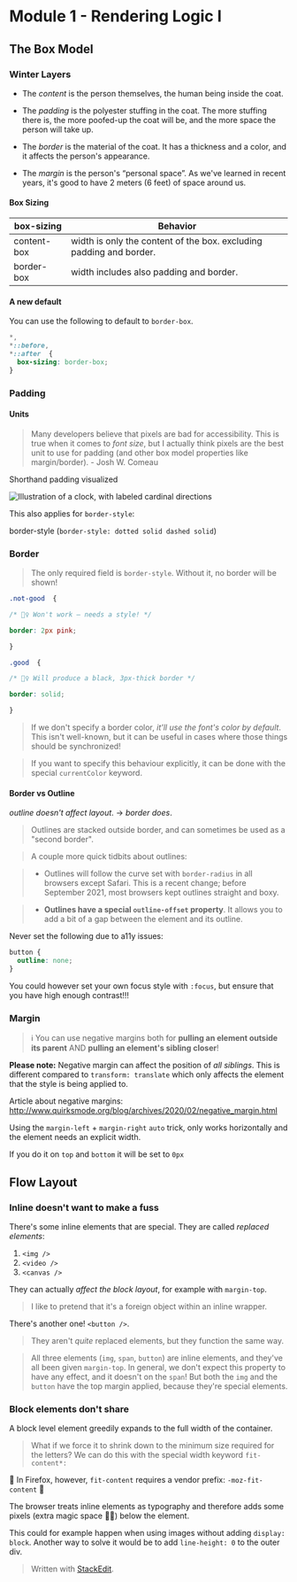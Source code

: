 
# Module 1  - Rendering Logic I

## The Box Model

### Winter Layers
-   The  _content_  is the person themselves, the human being inside the coat.
    
-   The  _padding_  is the polyester stuffing in the coat. The more stuffing there is, the more poofed-up the coat will be, and the more space the person will take up.
    
-   The  _border_  is the material of the coat. It has a thickness and a color, and it affects the person's appearance.
    
-   The  _margin_  is the person's “personal space”. As we've learned in recent years, it's good to have 2 meters (6 feet) of space around us.

#### Box Sizing
| box-sizing | Behavior  |
|--|--|
|  content-box| width is only the content of the box. excluding padding and border. |
|  border-box| width includes also padding and border. |

#### A new default
You can use the following to default to `border-box`.

```css
*,
*::before,
*::after  {
  box-sizing: border-box;
}
```

### Padding

#### Units

> Many developers believe that pixels are bad for accessibility. This is true when it comes to _font size_, but I actually think pixels are the best unit to use for padding (and other box model properties like margin/border). - Josh W. Comeau

Shorthand padding visualized

![Illustration of a clock, with labeled cardinal directions](https://courses.joshwcomeau.com/cfj-mats/shorthand-clock.png)

This also applies for `border-style`:

border-style (`border-style: dotted solid dashed solid`)

### Border

> The only required field is `border-style`. Without it, no border will be shown!
```css
.not-good  {

/* 🙅‍♀️ Won't work – needs a style! */

border: 2px pink;

}

.good  {

/* 🙆‍♀️ Will produce a black, 3px-thick border */

border: solid;

}
```

>If we don't specify a border color, _it'll use the font's color by default_. This isn't well-known, but it can be useful in cases where those things should be synchronized!

> If you want to specify this behaviour explicitly, it can be done with the special `currentColor` keyword.

#### Border vs Outline

_outline doesn't affect layout_. -> _border does_.

>Outlines are stacked outside border, and can sometimes be used as a "second border".

>A couple more quick tidbits about outlines:

>-   Outlines will follow the curve set with  `border-radius`  in all browsers except Safari. This is a recent change; before September 2021, most browsers kept outlines straight and boxy.
    
>-   **Outlines have a special  `outline-offset`  property**. It allows you to add a bit of a gap between the element and its outline.

Never set the following due to a11y issues:
```css
button {
  outline: none;
}
```
You could however set your own focus style with `:focus`, but ensure that you have high enough contrast!!! 

### Margin

>  ℹ️ You can use negative margins both for **pulling an element outside its parent** AND **pulling an element's sibling closer**!

**Please note:** Negative margin can affect the position of _all siblings_.  This is different compared to `transform: translate` which only affects the element that the style is being applied to.

Article about negative margins: http://www.quirksmode.org/blog/archives/2020/02/negative_margin.html

Using the `margin-left` + `margin-right` `auto` trick, only works horizontally and the element needs an explicit width.

If you do it on `top` and `bottom` it will be set to `0px`

## Flow Layout

### Inline doesn't want to make a fuss

There's some inline elements that are special. They are called *replaced elements*:
1. `<img />`
2. `<video />`
3. `<canvas />`

They can actually *affect the block layout*, for example with `margin-top`.

> I like to pretend that it's a foreign object within an inline wrapper.

There's another one! `<button />`.

> They aren't _quite_ replaced elements, but they function the same way.

>All three elements (`img`, `span`, `button`) are inline elements, and they've all been given `margin-top`. In general, we don't expect this property to have any effect, and it doesn't on the `span`! But both the `img` and the `button` have the top margin applied, because they're special elements.

### Block elements don't share

A block level element greedily expands to the full width of the container.

>What if we force it to shrink down to the minimum size required for the letters? We can do this with the special width keyword `fit-content*:`

🚨 In Firefox, however, `fit-content` requires a vendor prefix: `-moz-fit-content` 🚨

The browser treats inline elements as typography and therefore adds some pixels (extra magic space 🧙‍♀️) below the element.

This could for example happen when using images without adding `display: block`. Another way to solve it would be to add `line-height: 0` to the outer div.




> Written with [StackEdit](https://stackedit.io/).
<!--stackedit_data:
eyJoaXN0b3J5IjpbLTEyMDk0MDk0NzUsLTE4NzY0MTMyMTAsLT
E5MzEzMzEyMjEsMjIwMjE2OTQ5LC03Njc1NTk1ODUsMTk0MzAy
NTQ4MCwtMTk3NzYyNDE2MywtMTQ2NjIxMTkwNCw3MjM1ODkxMS
w0NjE4MDE0MTksMzA1NDQyNTY2LC0yNzQwNDg3MjgsLTE4MDA1
NzQzMzYsLTk0MzU0NDU4NCwtMTcwOTgxMjk0MCwtMjY1MDAxMD
kwXX0=
-->